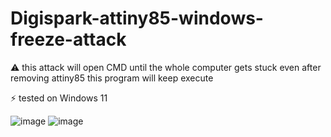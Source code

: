 # Digispark-attiny85-windows-freeze-attack

⚠️ this attack will open CMD until the whole computer gets stuck even after removing attiny85 this program will keep execute

⚡ tested on Windows 11

![image](https://github.com/user-attachments/assets/9e7d868f-3e6c-4695-971d-91bee927b5cd)
![image](https://github.com/user-attachments/assets/fc3c7ce5-665f-4c1a-b813-7f3423cf8d9a)

